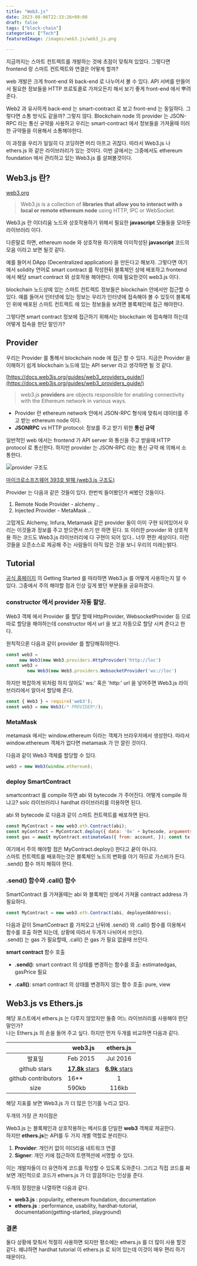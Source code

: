 ```yaml
---
title: "Web3.js"
date: 2023-08-06T22:33:26+09:00
draft: false
tags: ["block-chain"]
categories: ["Tech"]
featuredImage: /images/web3.js/web3_js.png

---
```


지금까지는 스마트 컨트렉트를 개발하는 것에 초점이 맞춰져 있었다. 그렇다면 frontend 랑 스마트 컨트렉트와 연결은 어떻게 할까? 

web 개발은 크게 front-end 와 back-end 로 나누어서 볼 수 있다. API 서버를 만들어서 필요한 정보들을 HTTP 프로토콜로 가져오든지 해서 보기 좋게 front-end 에서 뿌려준다. 

Web2 과 유사하게 back-end 는 smart-contract 로 보고 front-end 는 동일하다. 그렇다면 소통 방식도 같을까? 그렇지 않다.  Blockchain node 의 provider 는 JSON-RPC 라는 통신 규약을 사용하고 우리는 smart-contract 에서 정보들을 가져올때 이러한 규약들을 이용해서 소통해야한다. 

이 과정을 우리가 일일히 다 코딩하면 머리 아프고 귀찮다. 따라서 Web3.js 나 ethers.js 와 같은 라이브러리가 있는 것이다.  이번 글에서는 그중에서도 ethereum foundation 에서 관리하고 있는 Web3.js 를 살펴볼것이다.

## Web3.js 란?

[web3.org](https://docs.web3js.org/)

> Web3.js is a collection of **libraries that allow you to interact with a local or remote ethereum node** using HTTP, IPC or WebSocket.

Web3.js 란 이더리움 노드와 상호작용하기 위해서 필요한 **javascript** 모듈들을 모아둔 라이브러리 이다. 

다른말로 하면, ethereum node 와 상호작용 하기위해 이미작성된 **javascript** 코드의 모음 이라고 보면 될것 같다.

예를 들어서 DApp (Decentralized application) 을 만든다고 해보자. 그렇다면 여기에서 solidity 언어로 smart contract 를 작성한뒤 블록체인 상에 배포하고 frontend 에서 해당 smart contract 와 상호작용 해야한다. 이때 필요한것이 web3.js 이다.

blockchain 노드상에 있는 스마트 컨트렉트 정보들은 blockchain 안에서만 접근할 수 있다. 예를 들어서 인터넷에 있는 정보는 우리가 인터넷에 접속해야 볼 수 있듯이 블록체인 위에 배포된 스마트 컨트렉트 에 있는 정보들을 보려면 블록체인에 접근 해야한다. 

그렇다면 smart contract 정보에 접근하기 위해서는 blockchain 에 접속해야 하는데 어떻게 접속을 한단 말인가? 

## Provider			 			 			 			 		

우리는 Provider 를 통해서 blockchain node 에 접근 할 수 있다. 지금은 Provider 을 이해하기 쉽게 blockchain 노드에 있는 API server 라고 생각하면 될 것 같다.

[https://docs.web3js.org/guides/web3_providers_guide/](https://docs.web3js.org/guides/web3_providers_guide/)

> web3.js **providers** are objects responsible for enabling connectivity with the Ethereum network in various ways.

- Provider 란 ethereum network 안에서 JSON-RPC 형식에 맞춰서 데이터를 주고 받는 ethereum node 이다.
- **JSONRPC** vs HTTP protocol: 정보를 주고 받기 위한 **통신 규약**

일반적인 web 에서는 frontend 가 API server 와 통신을 주고 받을때 HTTP protocol 로 통신한다. 하지만 provider 는 JSON-RPC 라는 통신 규약 에 의해서 소통한다. 

![provider 구조도](/images/web3.js/Wed3js구조도.jpeg) 

[마이크로소프즈웨어 393호 발췌 (web3.js 구조도)](http://wiki.hash.kr/index.php/%ED%8C%8C%EC%9D%BC:Wed3js%EA%B5%AC%EC%A1%B0%EB%8F%84.jpg)

Provider 는 다음과 같은 것들이 있다. 한번씩 들어봤던가 써봤던 것들이다. 

1. Remote Node Provider - alchemy ..
2. Injected Provider - MetaMask ..

고맙게도 Alchemy, Infura, Metamask 같은 provider 들이 이미 구현 되어있어서 우리는 이것들과 정보를 주고 받으면서 쓰기 만 하면 된다. 또 이러한 provider 와 상호작용 하는 코드도 Web3.js 라이브러리에 다 구현이 되어 있다.. 너무 편한 세상이다. 이런것들을 오픈소스로 제공해 주는 사람들이 아직 많은 것을 보니 우리의 미래는밝다.

## Tutorial

[공식 홈페이지](https://docs.web3js.org/) 의 Getting Started 를 따라하면 Web3.js 를 어떻게 사용하는지 알 수 있다. 그중에서 주의 해야할 점과 인상 깊게 봤던 부분들을 공유하겠다.

### constructor 에서 provider 자동 할당.

Web3 객체 에서 Provider 를 할당 할때 HttpProvider, WebsocketProvider 등 으로 따로 할당을 해야하는데 constructor 에서 url 을 보고 자동으로 할당 시켜 준다고 한다.

원칙적으론 다음과 같이 provider 를 할당해줘야한다.

```javascript
const web3 = 
     new Web3(new Web3.providers.HttpProvider('http://loc')
const web3 = 
		new Web3(new Web3.providers.WebsocketProvider('ws://loc') 
```

하지만 복잡하게 위처럼 하지 않아도' ws:' 혹은 'http:' url 을 넣어주면 Web3.js 라이브러리에서 알아서 할당해 준다.

```javascript
const { Web3 } = require('web3'); 
const web3 = new Web3(/* PROVIDER*/); 
```

### MetaMask

metamask 에서는 window.ethereum 이라는 객체가 브라우저에서 생성한다. 따라서 window.ethereum 객체가 없다면 metamask 가 안 깔린 것이다.

다음과 같이 Web3 객체를 할당할 수 있다.

```javascript
web3 = new Web3(window.ethereum);
```

### deploy SmartContract

smartcontract 를 compile 하면 abi 와 bytecode 가 주어진다. 어떻게 compile 하냐고? solc 라이브러리나 hardhat 라이브러리를 이용하면 된다.

abi 와 bytecode 로 다음과 같이 스마트 컨트렉트를 배포하면 된다.

```javascript
const MyContract = new web3.eth.Contract(abi);
const myContract = MyContract.deploy({ data: '0x' + bytecode, arguments: [1], });
const gas = await myContract.estimateGas({ from: account, }); const tx = await myContract.send({ from: account, gas, gasPrice 10000000000, });
```

여기에서 주의 해야할 점은 MyContract.deploy() 한다고 끝이 아니다. <br>스마트 컨트렉트를 배포하는것은 블록체인 노드의 변화를 야기 하므로 가스비가 든다.  .send() 함수 까지 해줘야 한다.

### .send() 함수와 .call() 함수

SmartContract 를 가져올때는 abi 와 블록체인 상에서 가져올 contract address 가 필요하다.

```javascript
const MyContract = new web3.eth.Contract(abi, deployedAddress);
```

다음과 같이 SmartContract 를 가져오고 난뒤에 .send() 와 .call() 함수를 이용해서 함수를 호출 하면 되는데, 상황에 따라서 두개가 나뉘어서 쓰인다. <br>.send() 는 gas 가 필요할때, .call() 은 gas 가 필요 없을때 쓰인다.

**smart contract** 함수 호출

-  **.send()**: smart contract 의 상태를 변경하는 함수를 호출: estimatedgas, gasPrice 필요

- **.call()**: smart contract 의 상태를 변경하지 않는 함수 호출: pure, view

## Web3.js vs Ethers.js

해당 포스트에서 ethers.js 는 다루지 않았지만 둘중 어느 라이브러리를 사용해야 한단 말인가? <br>나는 Ethers.js 의 손을 들어 주고 싶다. 하지만 먼저 두개를 비교하면 다음과 같다.

|                     | web3.js                                                      |                          ethers.js                           |
| :-----------------: | ------------------------------------------------------------ | :----------------------------------------------------------: |
|       발표일        | Feb 2015                                                     |                           Jul 2016                           |
|    github stars     | [**17.8k** stars](https://github.com/web3/web3.js/stargazers) | [**6.9k** stars](https://github.com/ethers-io/ethers.js/stargazers) |
| github contributors | 16**                                                         |                              1                               |
|        size         | 590kb                                                        |                            116kb                             |

해당 지표를 보면 Web3.js 가 더 많은 인기를 누리고 있다. 

두개의 가장 큰 차이점은 

Web3.js 는 블록체인과 상호작용하는 메서드를 단일한 **web3** 객체로 제공한다.<br> 하지만  **ethers.js**는 API를 두 가지 개별 역할로 분리한다.

1. **Provider**: 개인키 없이 이더리움 네트워크 연결
2. **Signer**: 개인 키에 접근하여 트랜잭션에 서명할 수 있다.

이는 개발자들이 더 유연하게 코드를 작성할 수 있도록 도와준다. 그리고 직접 코드를 짜보면 개인적으로 코드가  ethers.js 가 더 깔끔하다는 인상을 준다.

두개의 장점만을 나열하면 다음과 같다.

- **web3.js** : popularity, ethereum foundation, documentation
- **ethers.js** : performance, usability, hardhat-tutorial, documentation(getting-started, playground)

### 결론

둘다 상황에 맞춰서 적절히 사용하면 되지만 평소에는 ethers.js 를 더 많이 사용 할것 같다. 왜냐하면 hardhat tutorial 이 ethers.js 로 되어 있는데 이것이 매우 편리 하기 때문이다.





